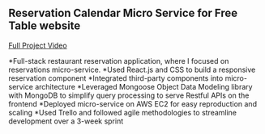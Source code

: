 ## Reservation Calendar Micro Service for Free Table website

[Full Project Video](https://youtu.be/ZzSdCK_pkHU)

*Full-stack restaurant reservation application, where I focused on
reservations micro-service.
*Used React.js and CSS to build a responsive reservation
component
*Integrated third-party components into micro-service
architecture
*Leveraged Mongoose Object Data Modeling library with
MongoDB to simplify query processing to serve Restful APIs on
the frontend
*Deployed micro-service on AWS EC2 for easy reproduction
and scaling
*Used Trello and followed agile methodologies to streamline
development over a 3-week sprint
